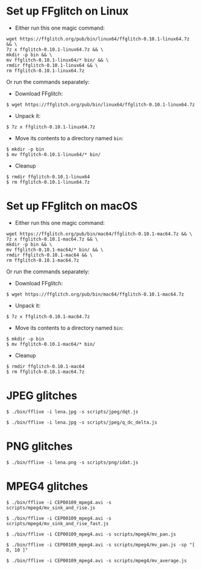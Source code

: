 Set up FFglitch on Linux
========================

- Either run this one magic command:
```
wget https://ffglitch.org/pub/bin/linux64/ffglitch-0.10.1-linux64.7z && \
7z x ffglitch-0.10.1-linux64.7z && \
mkdir -p bin && \
mv ffglitch-0.10.1-linux64/* bin/ && \
rmdir ffglitch-0.10.1-linux64 && \
rm ffglitch-0.10.1-linux64.7z
```

Or run the commands separately:
- Download FFglitch:
```
$ wget https://ffglitch.org/pub/bin/linux64/ffglitch-0.10.1-linux64.7z
```
- Unpack it:
```
$ 7z x ffglitch-0.10.1-linux64.7z
```
- Move its contents to a directory named `bin`:
```
$ mkdir -p bin
$ mv ffglitch-0.10.1-linux64/* bin/
```
- Cleanup
```
$ rmdir ffglitch-0.10.1-linux64
$ rm ffglitch-0.10.1-linux64.7z
```

Set up FFglitch on macOS
========================

- Either run this one magic command:
```
wget https://ffglitch.org/pub/bin/mac64/ffglitch-0.10.1-mac64.7z && \
7z x ffglitch-0.10.1-mac64.7z && \
mkdir -p bin && \
mv ffglitch-0.10.1-mac64/* bin/ && \
rmdir ffglitch-0.10.1-mac64 && \
rm ffglitch-0.10.1-mac64.7z
```

Or run the commands separately:
- Download FFglitch:
```
$ wget https://ffglitch.org/pub/bin/mac64/ffglitch-0.10.1-mac64.7z
```
- Unpack it:
```
$ 7z x ffglitch-0.10.1-mac64.7z
```
- Move its contents to a directory named `bin`:
```
$ mkdir -p bin
$ mv ffglitch-0.10.1-mac64/* bin/
```
- Cleanup
```
$ rmdir ffglitch-0.10.1-mac64
$ rm ffglitch-0.10.1-mac64.7z
```

JPEG glitches
=============

```
$ ./bin/fflive -i lena.jpg -s scripts/jpeg/dqt.js
```

```
$ ./bin/fflive -i lena.jpg -s scripts/jpeg/q_dc_delta.js
```

PNG glitches
============

```
$ ./bin/fflive -i lena.png -s scripts/png/idat.js
```

MPEG4 glitches
==============

```
$ ./bin/fflive -i CEP00109_mpeg4.avi -s scripts/mpeg4/mv_sink_and_rise.js
```

```
$ ./bin/fflive -i CEP00109_mpeg4.avi -s scripts/mpeg4/mv_sink_and_rise_fast.js
```

```
$ ./bin/fflive -i CEP00109_mpeg4.avi -s scripts/mpeg4/mv_pan.js
```

```
$ ./bin/fflive -i CEP00109_mpeg4.avi -s scripts/mpeg4/mv_pan.js -sp "[ 0, 10 ]"
```

```
$ ./bin/fflive -i CEP00109_mpeg4.avi -s scripts/mpeg4/mv_average.js
```
